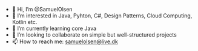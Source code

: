 - 👋 Hi, I’m @SamuelOlsen
- 👀 I’m interested in Java, Pyhton, C#, Design Patterns, Cloud Computing, Kotlin etc.
- 🌱 I’m currently learning core Java
- 💞️ I’m looking to collaborate on simple but well-structured projects
- 📫 How to reach me: samuelolsen@live.dk


